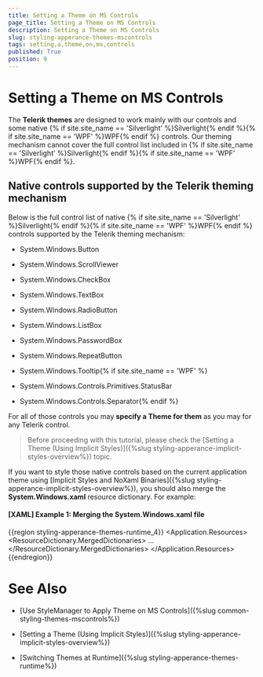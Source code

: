 ```yaml
---
title: Setting a Theme on MS Controls
page_title: Setting a Theme on MS Controls
description: Setting a Theme on MS Controls
slug: styling-apperance-themes-mscontrols
tags: setting,a,theme,on,ms,controls
published: True
position: 9
---
```


# Setting a Theme on MS Controls

The __Telerik themes__ are designed to work mainly with our controls and some native {% if site.site_name == 'Silverlight' %}Silverlight{% endif %}{% if site.site_name == 'WPF' %}WPF{% endif %} controls. Our theming mechanism cannot cover the full control list included in {% if site.site_name == 'Silverlight' %}Silverlight{% endif %}{% if site.site_name == 'WPF' %}WPF{% endif %}.
	

## Native controls supported by the Telerik theming mechanism

Below is the full control list of native {% if site.site_name == 'Silverlight' %}Silverlight{% endif %}{% if site.site_name == 'WPF' %}WPF{% endif %} controls supported by the Telerik theming mechanism:
		

* System.Windows.Button

* System.Windows.ScrollViewer

* System.Windows.CheckBox

* System.Windows.TextBox

* System.Windows.RadioButton

* System.Windows.ListBox

* System.Windows.PasswordBox

* System.Windows.RepeatButton

* System.Windows.Tooltip{% if site.site_name == 'WPF' %}

* System.Windows.Controls.Primitives.StatusBar

* System.Windows.Controls.Separator{% endif %}

For all of those controls you may __specify a Theme for them__ as you may for any Telerik control.
		

>Before proceeding with this tutorial, please check the [Setting a Theme (Using  Implicit Styles)]({%slug styling-apperance-implicit-styles-overview%}) topic.
		  

If you want to style those native controls based on the current application theme using [Implicit Styles and NoXaml Binaries]({%slug styling-apperance-implicit-styles-overview%}), you should also merge the __System.Windows.xaml__ resource dictionary. For example:
		

#### __[XAML] Example 1: Merging the System.Windows.xaml file__

{{region styling-apperance-themes-runtime_4}}
	<Application.Resources>
	  <ResourceDictionary>
	    <ResourceDictionary.MergedDictionaries>
	      <ResourceDictionary Source="/Telerik.Windows.Themes.Office_Black;component/Themes/System.Windows.xaml"/>
	      ...
	    </ResourceDictionary.MergedDictionaries>
	  </ResourceDictionary>
	</Application.Resources>
	{{endregion}}



# See Also

 * [Use StyleManager to Apply Theme on MS Controls]({%slug common-styling-themes-mscontrols%})

 * [Setting a Theme (Using  Implicit Styles)]({%slug styling-apperance-implicit-styles-overview%})

 * [Switching Themes at Runtime]({%slug styling-apperance-themes-runtime%})